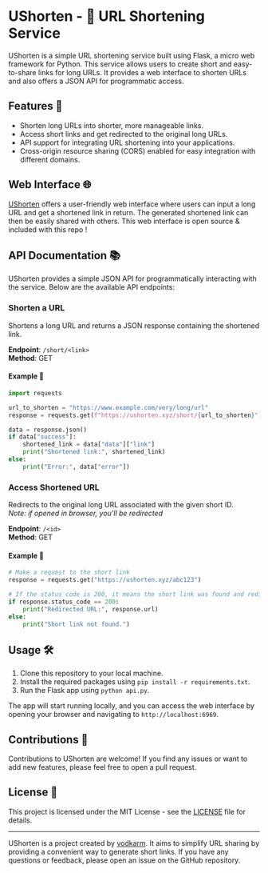 # UShorten - 🔗 URL Shortening Service

UShorten is a simple URL shortening service built using Flask, a micro web framework for Python. This service allows users to create short and easy-to-share links for long URLs. It provides a web interface to shorten URLs and also offers a JSON API for programmatic access.

## Features 🚀

- Shorten long URLs into shorter, more manageable links.
- Access short links and get redirected to the original long URLs.
- API support for integrating URL shortening into your applications.
- Cross-origin resource sharing (CORS) enabled for easy integration with different domains.

## Web Interface 🌐

[UShorten](https://ushorten.xyz) offers a user-friendly web interface where users can input a long URL and get a shortened link in return. The generated shortened link can then be easily shared with others. This web interface is open source & included with this repo !

## API Documentation 📚

UShorten provides a simple JSON API for programmatically interacting with the service. Below are the available API endpoints:

### Shorten a URL

Shortens a long URL and returns a JSON response containing the shortened link.

**Endpoint**: `/short/<link>`  
**Method**: GET

#### Example 📝

```python
import requests

url_to_shorten = "https://www.example.com/very/long/url"
response = requests.get(f"https://ushorten.xyz/short/{url_to_shorten}")

data = response.json()
if data["success"]:
    shortened_link = data["data"]["link"]
    print("Shortened link:", shortened_link)
else:
    print("Error:", data["error"])
```

### Access Shortened URL

Redirects to the original long URL associated with the given short ID.<br>
*Note: if opened in browser, you'll be redirected*

**Endpoint**: `/<id>`  
**Method**: GET

#### Example 📝

```python
# Make a request to the short link
response = requests.get("https://ushorten.xyz/abc123")

# If the status code is 200, it means the short link was found and redirected
if response.status_code == 200:
    print("Redirected URL:", response.url)
else:
    print("Short link not found.")
```

## Usage 🛠️

1. Clone this repository to your local machine.
2. Install the required packages using `pip install -r requirements.txt`.
3. Run the Flask app using `python api.py`.

The app will start running locally, and you can access the web interface by opening your browser and navigating to `http://localhost:6969`.

## Contributions 🤝

Contributions to UShorten are welcome! If you find any issues or want to add new features, please feel free to open a pull request.

## License 📜

This project is licensed under the MIT License - see the [LICENSE](LICENSE) file for details.

---

UShorten is a project created by [vodkarm](https://github.com/vodkarm). It aims to simplify URL sharing by providing a convenient way to generate short links. If you have any questions or feedback, please open an issue on the GitHub repository.
